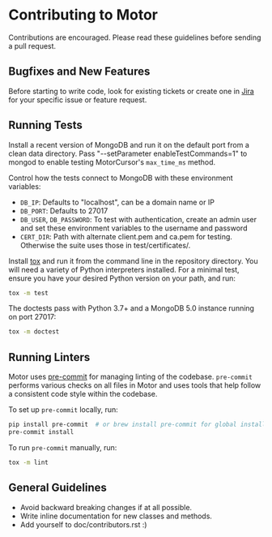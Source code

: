 # Contributing to Motor

Contributions are encouraged. Please read these guidelines before
sending a pull request.

## Bugfixes and New Features

Before starting to write code, look for existing tickets or create one
in [Jira](https://jira.mongodb.org/browse/MOTOR) for your specific issue
or feature request.

## Running Tests

Install a recent version of MongoDB and run it on the default port from
a clean data directory. Pass "--setParameter enableTestCommands=1" to
mongod to enable testing MotorCursor's `max_time_ms` method.

Control how the tests connect to MongoDB with these environment
variables:

- `DB_IP`: Defaults to "localhost", can be a domain name or IP
- `DB_PORT`: Defaults to 27017
- `DB_USER`, `DB_PASSWORD`: To test with authentication, create an
  admin user and set these environment variables to the username and
  password
- `CERT_DIR`: Path with alternate client.pem and ca.pem for testing.
  Otherwise the suite uses those in test/certificates/.

Install [tox](https://testrun.org/tox/) and run it from the command line
in the repository directory. You will need a variety of Python
interpreters installed. For a minimal test, ensure you have your desired
Python version on your path, and run:

```bash
tox -m test
```

The doctests pass with Python 3.7+ and a MongoDB 5.0 instance running on
port 27017:

```bash
tox -m doctest
```

## Running Linters

Motor uses [pre-commit](https://pypi.org/project/pre-commit/) for
managing linting of the codebase. `pre-commit` performs various checks
on all files in Motor and uses tools that help follow a consistent code
style within the codebase.

To set up `pre-commit` locally, run:

```bash
pip install pre-commit  # or brew install pre-commit for global install.
pre-commit install
```
To run `pre-commit` manually, run:

```bash
tox -m lint
```

## General Guidelines

- Avoid backward breaking changes if at all possible.
- Write inline documentation for new classes and methods.
- Add yourself to doc/contributors.rst :)
